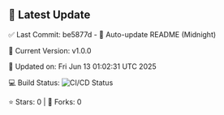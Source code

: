 ## 🚀 Latest Update

✅ Last Commit: be5877d - 🤖 Auto-update README (Midnight)

🌟 Current Version: v1.0.0

📅 Updated on: Fri Jun 13 01:02:31 UTC 2025

💻 Build Status: ![CI/CD Status](https://github.com/SaiAryan1784/wedding_frontend/actions/workflows/update-readme.yml/badge.svg)

⭐️ Stars: 0 | 🍴 Forks: 0

